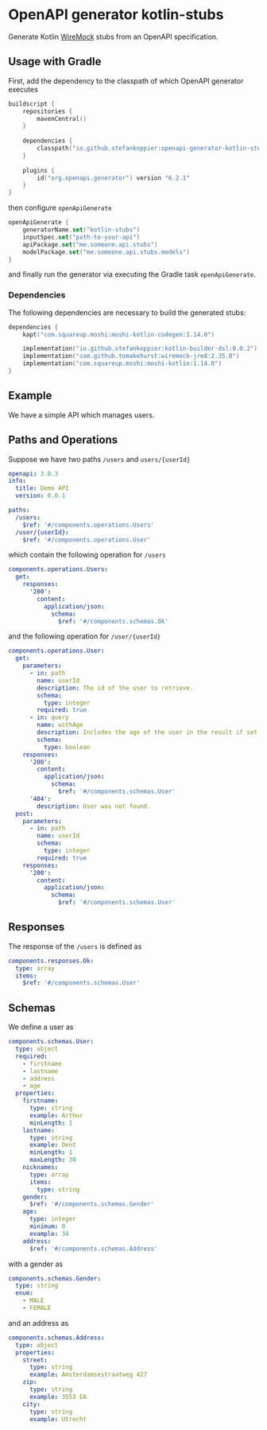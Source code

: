 # OpenAPI generator kotlin-stubs
Generate Kotlin [WireMock](https://wiremock.org/) stubs from an OpenAPI specification.

## Usage with Gradle
First, add the dependency to the classpath of which OpenAPI generator executes
```kotlin
buildscript {
    repositories {
        mavenCentral()
    }
    
    dependencies {
        classpath("io.github.stefankoppier:openapi-generator-kotlin-stubs:0.0.1")
    }
    
    plugins {
        id("org.openapi.generator") version "6.2.1"
    }
}
```
then configure `openApiGenerate`
```kotlin
openApiGenerate {
    generatorName.set("kotlin-stubs")
    inputSpec.set("path-to-your-api")
    apiPackage.set("me.someone.api.stubs")
    modelPackage.set("me.someone.api.stubs.models")
}
```
and finally run the generator via executing the Gradle task `openApiGenerate`.

### Dependencies
The following dependencies are necessary to build the generated stubs:
```kotlin
dependencies {
    kapt("com.squareup.moshi:moshi-kotlin-codegen:1.14.0")

    implementation("io.github.stefankoppier:kotlin-builder-dsl:0.0.2")
    implementation("com.github.tomakehurst:wiremock-jre8:2.35.0")
    implementation("com.squareup.moshi:moshi-kotlin:1.14.0")
}
```

## Example
We have a simple API which manages users.

## Paths and Operations
Suppose we have two paths `/users` and `users/{userId}`
```yaml
openapi: 3.0.3
info:
  title: Demo API
  version: 0.0.1

paths:
  /users:
    $ref: '#/components.operations.Users'
  /user/{userId}:
    $ref: '#/components.operations.User'
```
which contain the following operation for `/users`
```yaml
components.operations.Users:
  get:
    responses:
      '200':
        content:
          application/json:
            schema:
              $ref: '#/components.schemas.Ok'
```
and the following operation for `/user/{userId}`
```yaml
components.operations.User:
  get:
    parameters:
      - in: path
        name: userId
        description: The id of the user to retrieve.
        schema:
          type: integer
        required: true
      - in: query
        name: withAge
        description: Includes the age of the user in the result if set to true.
        schema:
          type: boolean
    responses:
      '200':
        content:
          application/json:
            schema:
              $ref: '#/components.schemas.User'
      '404':
        description: User was not found.
  post:
    parameters:
      - in: path
        name: userId
        schema:
          type: integer
        required: true
    responses:
      '200':
        content:
          application/json:
            schema:
              $ref: '#/components.schemas.User'
```

## Responses
The response of the `/users` is defined as 
```yaml
components.responses.Ok:
  type: array
  items:
    $ref: '#/components.schemas.User'
```

## Schemas
We define a user as
```yaml
components.schemas.User:
  type: object
  required:
    - firstname
    - lastname
    - address
    - age
  properties:
    firstname:
      type: string
      example: Arthur
      minLength: 1
    lastname:
      type: string
      example: Dent
      minLength: 1
      maxLength: 30
    nicknames:
      type: array
      items:
        type: string
    gender:
      $ref: '#/components.schemas.Gender'
    age:
      type: integer
      minimum: 0
      example: 34
    address:
      $ref: '#/components.schemas.Address'
```
with a gender as
```yaml
components.schemas.Gender:
  type: string
  enum:
    - MALE
    - FEMALE
```
and an address as
```yaml
components.schemas.Address:
  type: object
  properties:
    street:
      type: string
      example: Amsterdamsestraatweg 427
    zip:
      type: string
      example: 3553 EA
    city:
      type: string
      example: Utrecht
```